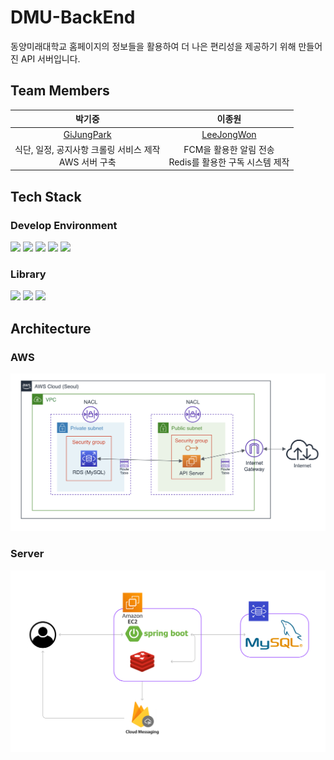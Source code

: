 # DMU-BackEnd
동양미래대학교 홈페이지의 정보들을 활용하여 더 나은 편리성을 제공하기 위해 만들어진 API 서버입니다.

## Team Members
|                     박기중                     |                   이종원                    |
|:-------------------------------------------:|:----------------------------------------:|
| [GiJungPark](https://github.com/GiJungPark) |[LeeJongWon](https://github.com/LJW22222) |
|    식단, 일정, 공지사항 크롤링 서비스 제작<br/>AWS 서버 구축    | FCM을 활용한 알림 전송<br/>Redis를 활용한 구독 시스템 제작  |

## Tech Stack
### Develop Environment
<img src="https://img.shields.io/badge/IntellJ-000000?style=for-the-badge&logo=intellijidea&logoColor=white"> 
<img src="https://img.shields.io/badge/Spring Boot 3.0.2-6DB33F?style=for-the-badge&logo=SpringBoot&logoColor=white"> 
<img src="https://img.shields.io/badge/java 17-007396?style=for-the-badge&logo=java&logoColor=white"> 
<img src="https://img.shields.io/badge/MySQL 8.0.35-4479A1?style=for-the-badge&logo=MySQL&logoColor=white">
<img src="https://img.shields.io/badge/Redis 6.0.16-DC382D?style=for-the-badge&logo=Redis&logoColor=white">

### Library
<img src="https://img.shields.io/badge/Spring Data JPA-6DB33F?style=for-the-badge&logo=Spring&logoColor=white"> 
<img src="https://img.shields.io/badge/Jsoup 1.17.2-007396?style=for-the-badge&logo=java&logoColor=white"> 
<img src="https://img.shields.io/badge/firebase 9.2.0-FFCA28?style=for-the-badge&logo=firebase&logoColor=white">

## Architecture
### AWS
<img src="asset/AWS-Architecture.png"/>

### Server
<img src="asset/Server-Architecture.png"/>
